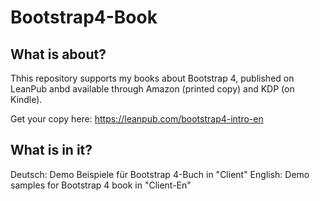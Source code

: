 # Bootstrap4-Book

## What is about?

Thhis repository supports my books about Bootstrap 4, published on LeanPub anbd available through Amazon (printed copy) and KDP (on Kindle).

Get your copy here: https://leanpub.com/bootstrap4-intro-en

## What is in it?

Deutsch: Demo Beispiele für Bootstrap 4-Buch in "Client"
English: Demo samples for Bootstrap 4 book in "Client-En"